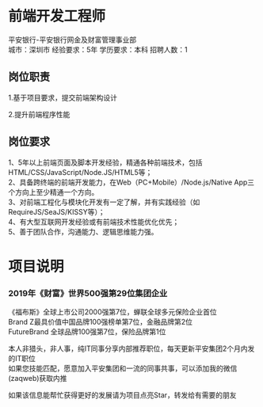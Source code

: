 # 前端开发工程师
平安银行-平安银行网金及财富管理事业部  
城市：深圳市 经验要求：5年 学历要求：本科  招聘人数：1

## 岗位职责
1.基于项目要求，提交前端架构设计   
   
2.提升前端程序性能

## 岗位要求
1、5年以上前端页面及脚本开发经验，精通各种前端技术，包括HTML/CSS/JavaScript/Node.JS/HTML5等；   
2、具备跨终端的前端开发能力，在Web（PC+Mobile）/Node.js/Native App三个方向上至少精通一个方向。   
3、对前端工程化与模块化开发有一定了解，并有实践经验（如RequireJS/SeaJS/KISSY等）；   
4、有大型互联网开发经验或有前端技术性能优化优先；   
5、善于团队合作，沟通能力、逻辑思维能力强。

# 项目说明

### 2019年《财富》世界500强第29位集团企业
《福布斯》全球上市公司2000强第7位，蝉联全球多元保险企业首位  
Brand Z最具价值中国品牌100强榜单第7位，金融品牌第2位  
FutureBrand 全球品牌100强第7位，保险品牌第1位

本人非猎头，非人事，纯IT同事分享内部推荐职位，每天更新平安集团2个月内发的IT职位  
如果您技能匹配，愿意加入平安集团和一流的同事共事，可以添加我的微信(zaqweb)获取内推 

如果该信息能帮忙获得更好的发展请为项目点亮Star，转发给有需要的朋友




